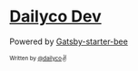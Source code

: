 # [Dailyco Dev](http://dailyco.tech)

Powered by [Gatsby-starter-bee](https://github.com/JaeYeopHan/gatsby-starter-bee)

<sub><sup>Written by <a href="https://github.com/dailyco">@dailyco</a></sup></sub><small>✌</small>
